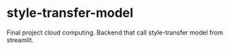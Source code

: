 # style-transfer-model
Final project cloud computing. Backend that call style-transfer model from streamlit. 
